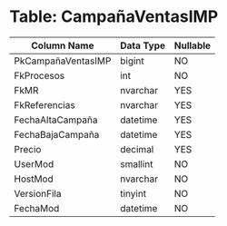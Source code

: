 # Table: CampañaVentasIMP

| Column Name | Data Type | Nullable |
|-------------|-----------|----------|
| PkCampañaVentasIMP | bigint | NO |
| FkProcesos | int | NO |
| FkMR | nvarchar | YES |
| FkReferencias | nvarchar | YES |
| FechaAltaCampaña | datetime | YES |
| FechaBajaCampaña | datetime | YES |
| Precio | decimal | YES |
| UserMod | smallint | NO |
| HostMod | nvarchar | NO |
| VersionFila | tinyint | NO |
| FechaMod | datetime | NO |
